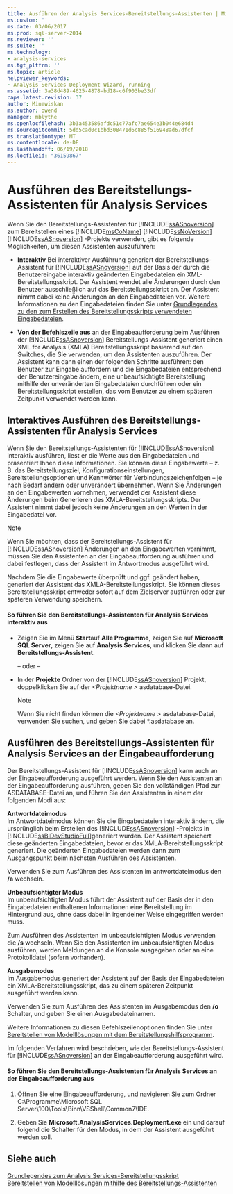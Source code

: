 ```yaml
---
title: Ausführen der Analysis Services-Bereitstellungs-Assistenten | Microsoft Docs
ms.custom: ''
ms.date: 03/06/2017
ms.prod: sql-server-2014
ms.reviewer: ''
ms.suite: ''
ms.technology:
- analysis-services
ms.tgt_pltfrm: ''
ms.topic: article
helpviewer_keywords:
- Analysis Services Deployment Wizard, running
ms.assetid: 3a38d489-4625-4878-bd18-c6f903be33df
caps.latest.revision: 37
author: Minewiskan
ms.author: owend
manager: mblythe
ms.openlocfilehash: 3b3a453586afdc51c77afc7ae654e3b044e684d4
ms.sourcegitcommit: 5dd5cad0c1bbd308471d6c885f516948ad67dfcf
ms.translationtype: MT
ms.contentlocale: de-DE
ms.lasthandoff: 06/19/2018
ms.locfileid: "36159867"
---
```

# <a name="running-the-analysis-services-deployment-wizard"></a>Ausführen des Bereitstellungs-Assistenten für Analysis Services
  Wenn Sie den Bereitstellungs-Assistenten für [!INCLUDE[ssASnoversion](../../includes/ssasnoversion-md.md)] zum Bereitstellen eines [!INCLUDE[msCoName](../../includes/msconame-md.md)] [!INCLUDE[ssNoVersion](../../includes/ssnoversion-md.md)] [!INCLUDE[ssASnoversion](../../includes/ssasnoversion-md.md)] -Projekts verwenden, gibt es folgende Möglichkeiten, um diesen Assistenten auszuführen:  
  
-   **Interaktiv** Bei interaktiver Ausführung generiert der Bereitstellungs-Assistent für [!INCLUDE[ssASnoversion](../../includes/ssasnoversion-md.md)] auf der Basis der durch die Benutzereingabe interaktiv geänderten Eingabedateien ein XML-Bereitstellungsskript. Der Assistent wendet alle Änderungen durch den Benutzer ausschließlich auf das Bereitstellungsskript an. Der Assistent nimmt dabei keine Änderungen an den Eingabedateien vor. Weitere Informationen zu den Eingabedateien finden Sie unter [Grundlegendes zu den zum Erstellen des Bereitstellungsskripts verwendeten Eingabedateien](deployment-script-files-input-used-to-create-deployment-script.md).  
  
-   **Von der Befehlszeile aus** an der Eingabeaufforderung beim Ausführen der [!INCLUDE[ssASnoversion](../../includes/ssasnoversion-md.md)] Bereitstellungs-Assistent generiert einen XML for Analysis (XMLA) Bereitstellungsskript basierend auf den Switches, die Sie verwenden, um den Assistenten auszuführen. Der Assistent kann dann einen der folgenden Schritte ausführen: den Benutzer zur Eingabe auffordern und die Eingabedateien entsprechend der Benutzereingabe ändern, eine unbeaufsichtigte Bereitstellung mithilfe der unveränderten Eingabedateien durchführen oder ein Bereitstellungsskript erstellen, das vom Benutzer zu einem späteren Zeitpunkt verwendet werden kann.  
  
## <a name="running-the-analysis-services-deployment-wizard-interactively"></a>Interaktives Ausführen des Bereitstellungs-Assistenten für Analysis Services  
 Wenn Sie den Bereitstellungs-Assistenten für [!INCLUDE[ssASnoversion](../../includes/ssasnoversion-md.md)] interaktiv ausführen, liest er die Werte aus den Eingabedateien und präsentiert Ihnen diese Informationen. Sie können diese Eingabewerte – z. B. das Bereitstellungsziel, Konfigurationseinstellungen, Bereitstellungsoptionen und Kennwörter für Verbindungszeichenfolgen – je nach Bedarf ändern oder unverändert übernehmen. Wenn Sie Änderungen an den Eingabewerten vornehmen, verwendet der Assistent diese Änderungen beim Generieren des XMLA-Bereitstellungsskripts. Der Assistent nimmt dabei jedoch keine Änderungen an den Werten in der Eingabedatei vor.  
  
> [!NOTE]  
>  Wenn Sie möchten, dass der Bereitstellungs-Assistent für [!INCLUDE[ssASnoversion](../../includes/ssasnoversion-md.md)] Änderungen an den Eingabewerten vornimmt, müssen Sie den Assistenten an der Eingabeaufforderung ausführen und dabei festlegen, dass der Assistent im Antwortmodus ausgeführt wird.  
  
 Nachdem Sie die Eingabewerte überprüft und ggf. geändert haben, generiert der Assistent das XMLA-Bereitstellungsskript. Sie können dieses Bereitstellungsskript entweder sofort auf dem Zielserver ausführen oder zur späteren Verwendung speichern.  
  
#### <a name="to-run-the-analysis-services-deployment-wizard-interactively"></a>So führen Sie den Bereitstellungs-Assistenten für Analysis Services interaktiv aus  
  
-   Zeigen Sie im Menü **Start**auf **Alle Programme**, zeigen Sie auf **Microsoft SQL Server**, zeigen Sie auf **Analysis Services**, und klicken Sie dann auf **Bereitstellungs-Assistent**.  
  
     – oder –  
  
-   In der **Projekte** Ordner von der [!INCLUDE[ssASnoversion](../../includes/ssasnoversion-md.md)] Projekt, doppelklicken Sie auf der  *\<Projektname >* asdatabase-Datei.  
  
    > [!NOTE]  
    >  Wenn Sie nicht finden können die  *\<Projektname >* asdatabase-Datei, verwenden Sie suchen, und geben Sie dabei *.asdatabase an.  
  
## <a name="running-the-analysis-services-deployment-wizard-at-the-command-prompt"></a>Ausführen des Bereitstellungs-Assistenten für Analysis Services an der Eingabeaufforderung  
 Der Bereitstellungs-Assistent für [!INCLUDE[ssASnoversion](../../includes/ssasnoversion-md.md)] kann auch an der Eingabeaufforderung ausgeführt werden. Wenn Sie den Assistenten an der Eingabeaufforderung ausführen, geben Sie den vollständigen Pfad zur ASDATABASE-Datei an, und führen Sie den Assistenten in einem der folgenden Modi aus:  
  
 **Antwortdateimodus**  
 Im Antwortdateimodus können Sie die Eingabedateien interaktiv ändern, die ursprünglich beim Erstellen des [!INCLUDE[ssASnoversion](../../includes/ssasnoversion-md.md)] -Projekts in [!INCLUDE[ssBIDevStudioFull](../../includes/ssbidevstudiofull-md.md)]generiert wurden. Der Assistent speichert diese geänderten Eingabedateien, bevor er das XMLA-Bereitstellungsskript generiert. Die geänderten Eingabedateien werden dann zum Ausgangspunkt beim nächsten Ausführen des Assistenten.  
  
 Verwenden Sie zum Ausführen des Assistenten im antwortdateimodus den **/a** wechseln.  
  
 **Unbeaufsichtigter Modus**  
 Im unbeaufsichtigten Modus führt der Assistent auf der Basis der in den Eingabedateien enthaltenen Informationen eine Bereitstellung im Hintergrund aus, ohne dass dabei in irgendeiner Weise eingegriffen werden muss.  
  
 Zum Ausführen des Assistenten im unbeaufsichtigten Modus verwenden die **/s** wechseln. Wenn Sie den Assistenten im unbeaufsichtigten Modus ausführen, werden Meldungen an die Konsole ausgegeben oder an eine Protokolldatei (sofern vorhanden).  
  
 **Ausgabemodus**  
 Im Ausgabemodus generiert der Assistent auf der Basis der Eingabedateien ein XMLA-Bereitstellungsskript, das zu einem späteren Zeitpunkt ausgeführt werden kann.  
  
 Verwenden Sie zum Ausführen des Assistenten im Ausgabemodus den **/o** Schalter, und geben Sie einen Ausgabedateinamen.  
  
 Weitere Informationen zu diesen Befehlszeilenoptionen finden Sie unter [Bereitstellen von Modelllösungen mit dem Bereitstellungshilfsprogramm](deploy-model-solutions-with-the-deployment-utility.md).  
  
 Im folgenden Verfahren wird beschrieben, wie der Bereitstellungs-Assistent für [!INCLUDE[ssASnoversion](../../includes/ssasnoversion-md.md)] an der Eingabeaufforderung ausgeführt wird.  
  
#### <a name="to-run-the-analysis-services-deployment-wizard-at-the-command-prompt"></a>So führen Sie den Bereitstellungs-Assistenten für Analysis Services an der Eingabeaufforderung aus  
  
1.  Öffnen Sie eine Eingabeaufforderung, und navigieren Sie zum Ordner C:\Programme\Microsoft SQL Server\100\Tools\Binn\VSShell\Common7\IDE.  
  
2.  Geben Sie **Microsoft.AnalysisServices.Deployment.exe** ein und darauf folgend die Schalter für den Modus, in dem der Assistent ausgeführt werden soll.  
  
## <a name="see-also"></a>Siehe auch  
 [Grundlegendes zum Analysis Services-Bereitstellungsskript](understanding-the-analysis-services-deployment-script.md)   
 [Bereitstellen von Modelllösungen mithilfe des Bereitstellungs-Assistenten](deploy-model-solutions-using-the-deployment-wizard.md)  
  
  